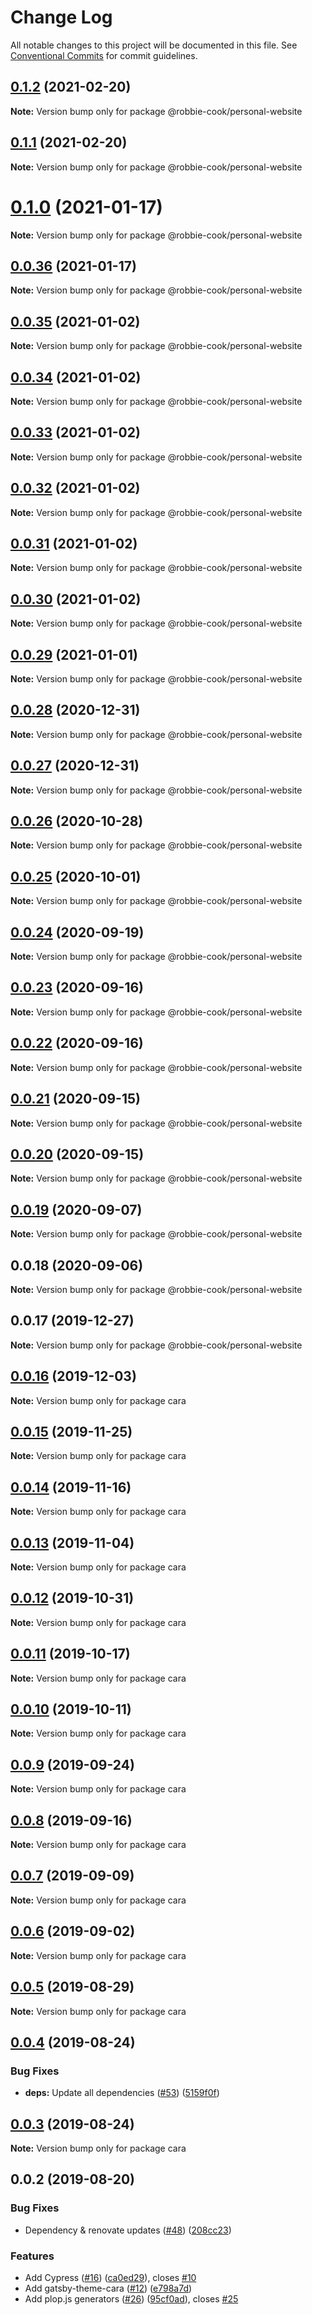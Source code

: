 # Change Log

All notable changes to this project will be documented in this file.
See [Conventional Commits](https://conventionalcommits.org) for commit guidelines.

## [0.1.2](https://github.com/Robbie-Cook/gatsby-sites/compare/@robbie-cook/personal-website@0.1.1...@robbie-cook/personal-website@0.1.2) (2021-02-20)

**Note:** Version bump only for package @robbie-cook/personal-website





## [0.1.1](https://github.com/Robbie-Cook/gatsby-sites/compare/@robbie-cook/personal-website@0.1.0...@robbie-cook/personal-website@0.1.1) (2021-02-20)

**Note:** Version bump only for package @robbie-cook/personal-website





# [0.1.0](https://github.com/Robbie-Cook/gatsby-sites/compare/@robbie-cook/personal-website@0.0.36...@robbie-cook/personal-website@0.1.0) (2021-01-17)

**Note:** Version bump only for package @robbie-cook/personal-website





## [0.0.36](https://github.com/Robbie-Cook/gatsby-sites/compare/@robbie-cook/personal-website@0.0.35...@robbie-cook/personal-website@0.0.36) (2021-01-17)

**Note:** Version bump only for package @robbie-cook/personal-website





## [0.0.35](https://github.com/Robbie-Cook/gatsby-sites/compare/@robbie-cook/personal-website@0.0.34...@robbie-cook/personal-website@0.0.35) (2021-01-02)

**Note:** Version bump only for package @robbie-cook/personal-website





## [0.0.34](https://github.com/Robbie-Cook/gatsby-sites/compare/@robbie-cook/personal-website@0.0.33...@robbie-cook/personal-website@0.0.34) (2021-01-02)

**Note:** Version bump only for package @robbie-cook/personal-website





## [0.0.33](https://github.com/Robbie-Cook/gatsby-sites/compare/@robbie-cook/personal-website@0.0.32...@robbie-cook/personal-website@0.0.33) (2021-01-02)

**Note:** Version bump only for package @robbie-cook/personal-website





## [0.0.32](https://github.com/Robbie-Cook/gatsby-sites/compare/@robbie-cook/personal-website@0.0.31...@robbie-cook/personal-website@0.0.32) (2021-01-02)

**Note:** Version bump only for package @robbie-cook/personal-website





## [0.0.31](https://github.com/Robbie-Cook/gatsby-sites/compare/@robbie-cook/personal-website@0.0.30...@robbie-cook/personal-website@0.0.31) (2021-01-02)

**Note:** Version bump only for package @robbie-cook/personal-website





## [0.0.30](https://github.com/Robbie-Cook/gatsby-sites/compare/@robbie-cook/personal-website@0.0.29...@robbie-cook/personal-website@0.0.30) (2021-01-02)

**Note:** Version bump only for package @robbie-cook/personal-website





## [0.0.29](https://github.com/Robbie-Cook/gatsby-sites/compare/@robbie-cook/personal-website@0.0.28...@robbie-cook/personal-website@0.0.29) (2021-01-01)

**Note:** Version bump only for package @robbie-cook/personal-website





## [0.0.28](https://github.com/Robbie-Cook/gatsby-sites/compare/@robbie-cook/personal-website@0.0.27...@robbie-cook/personal-website@0.0.28) (2020-12-31)

**Note:** Version bump only for package @robbie-cook/personal-website





## [0.0.27](https://github.com/Robbie-Cook/gatsby-sites/compare/@robbie-cook/personal-website@0.0.26...@robbie-cook/personal-website@0.0.27) (2020-12-31)

**Note:** Version bump only for package @robbie-cook/personal-website





## [0.0.26](https://github.com/Robbie-Cook/gatsby-sites/compare/@robbie-cook/personal-website@0.0.25...@robbie-cook/personal-website@0.0.26) (2020-10-28)

**Note:** Version bump only for package @robbie-cook/personal-website





## [0.0.25](https://github.com/Robbie-Cook/gatsby-sites/compare/@robbie-cook/personal-website@0.0.24...@robbie-cook/personal-website@0.0.25) (2020-10-01)

**Note:** Version bump only for package @robbie-cook/personal-website





## [0.0.24](https://github.com/Robbie-Cook/gatsby-sites/compare/@robbie-cook/personal-website@0.0.23...@robbie-cook/personal-website@0.0.24) (2020-09-19)

**Note:** Version bump only for package @robbie-cook/personal-website





## [0.0.23](https://github.com/Robbie-Cook/gatsby-sites/compare/@robbie-cook/personal-website@0.0.22...@robbie-cook/personal-website@0.0.23) (2020-09-16)

**Note:** Version bump only for package @robbie-cook/personal-website





## [0.0.22](https://github.com/Robbie-Cook/gatsby-sites/compare/@robbie-cook/personal-website@0.0.21...@robbie-cook/personal-website@0.0.22) (2020-09-16)

**Note:** Version bump only for package @robbie-cook/personal-website





## [0.0.21](https://github.com/Robbie-Cook/gatsby-sites/compare/@robbie-cook/personal-website@0.0.20...@robbie-cook/personal-website@0.0.21) (2020-09-15)

**Note:** Version bump only for package @robbie-cook/personal-website





## [0.0.20](https://github.com/Robbie-Cook/gatsby-sites/compare/@robbie-cook/personal-website@0.0.19...@robbie-cook/personal-website@0.0.20) (2020-09-15)

**Note:** Version bump only for package @robbie-cook/personal-website





## [0.0.19](https://github.com/Robbie-Cook/gatsby-sites/compare/@robbie-cook/personal-website@0.0.18...@robbie-cook/personal-website@0.0.19) (2020-09-07)

**Note:** Version bump only for package @robbie-cook/personal-website





## 0.0.18 (2020-09-06)

**Note:** Version bump only for package @robbie-cook/personal-website





## 0.0.17 (2019-12-27)

**Note:** Version bump only for package @robbie-cook/personal-website





## [0.0.16](https://github.com/LekoArts/gatsby-themes/compare/cara@0.0.15...cara@0.0.16) (2019-12-03)

**Note:** Version bump only for package cara





## [0.0.15](https://github.com/LekoArts/gatsby-themes/compare/cara@0.0.14...cara@0.0.15) (2019-11-25)

**Note:** Version bump only for package cara





## [0.0.14](https://github.com/LekoArts/gatsby-themes/compare/cara@0.0.13...cara@0.0.14) (2019-11-16)

**Note:** Version bump only for package cara





## [0.0.13](https://github.com/LekoArts/gatsby-themes/compare/cara@0.0.12...cara@0.0.13) (2019-11-04)

**Note:** Version bump only for package cara





## [0.0.12](https://github.com/LekoArts/gatsby-themes/compare/cara@0.0.11...cara@0.0.12) (2019-10-31)

**Note:** Version bump only for package cara





## [0.0.11](https://github.com/LekoArts/gatsby-themes/compare/cara@0.0.10...cara@0.0.11) (2019-10-17)

**Note:** Version bump only for package cara





## [0.0.10](https://github.com/LekoArts/gatsby-themes/compare/cara@0.0.9...cara@0.0.10) (2019-10-11)

**Note:** Version bump only for package cara





## [0.0.9](https://github.com/LekoArts/gatsby-themes/compare/cara@0.0.8...cara@0.0.9) (2019-09-24)

**Note:** Version bump only for package cara





## [0.0.8](https://github.com/LekoArts/gatsby-themes/compare/cara@0.0.7...cara@0.0.8) (2019-09-16)

**Note:** Version bump only for package cara





## [0.0.7](https://github.com/LekoArts/gatsby-themes/compare/cara@0.0.6...cara@0.0.7) (2019-09-09)

**Note:** Version bump only for package cara





## [0.0.6](https://github.com/LekoArts/gatsby-themes/compare/cara@0.0.5...cara@0.0.6) (2019-09-02)

**Note:** Version bump only for package cara





## [0.0.5](https://github.com/LekoArts/gatsby-themes/compare/cara@0.0.4...cara@0.0.5) (2019-08-29)

**Note:** Version bump only for package cara





## [0.0.4](https://github.com/LekoArts/gatsby-themes/compare/cara@0.0.3...cara@0.0.4) (2019-08-24)


### Bug Fixes

* **deps:** Update all dependencies ([#53](https://github.com/LekoArts/gatsby-themes/issues/53)) ([5159f0f](https://github.com/LekoArts/gatsby-themes/commit/5159f0f))





## [0.0.3](https://github.com/LekoArts/gatsby-themes/compare/cara@0.0.2...cara@0.0.3) (2019-08-24)

**Note:** Version bump only for package cara





## 0.0.2 (2019-08-20)


### Bug Fixes

* Dependency & renovate updates ([#48](https://github.com/LekoArts/gatsby-themes/issues/48)) ([208cc23](https://github.com/LekoArts/gatsby-themes/commit/208cc23))


### Features

* Add Cypress ([#16](https://github.com/LekoArts/gatsby-themes/issues/16)) ([ca0ed29](https://github.com/LekoArts/gatsby-themes/commit/ca0ed29)), closes [#10](https://github.com/LekoArts/gatsby-themes/issues/10)
* Add gatsby-theme-cara ([#12](https://github.com/LekoArts/gatsby-themes/issues/12)) ([e798a7d](https://github.com/LekoArts/gatsby-themes/commit/e798a7d))
* Add plop.js generators ([#26](https://github.com/LekoArts/gatsby-themes/issues/26)) ([95cf0ad](https://github.com/LekoArts/gatsby-themes/commit/95cf0ad)), closes [#25](https://github.com/LekoArts/gatsby-themes/issues/25)
